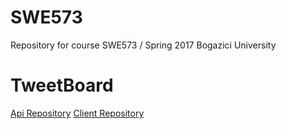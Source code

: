 # SWE573
Repository for course SWE573 / Spring 2017 Bogazici University


# TweetBoard
[Api Repository](https://github.com/ardaogulcan-ci/TweetBoard-API)
[Client Repository](https://github.com/ardaogulcan-ci/tweetboard-client)
